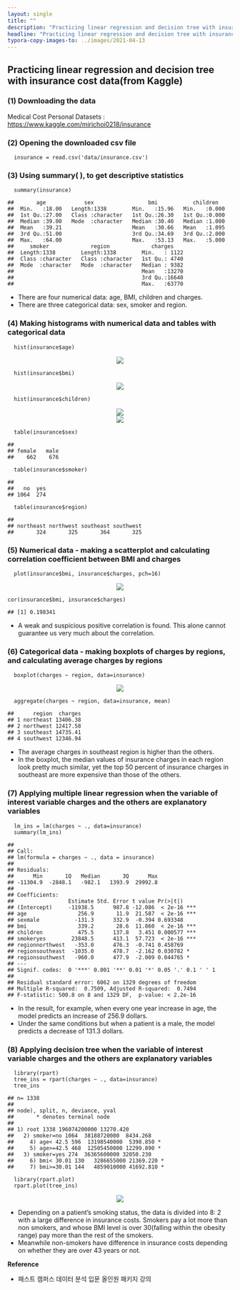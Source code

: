 ```yaml
---
layout: single
title: ""
description: "Practicing linear regression and decision tree with insurance cost data"
headline: "Practicing linear regression and decision tree with insurance cost data"
typora-copy-images-to: ../images/2021-04-13
---
```


## Practicing linear regression and decision tree with insurance cost data(from Kaggle)

### (1) Downloading the data 

Medical Cost Personal Datasets : <https://www.kaggle.com/mirichoi0218/insurance>

### (2) Opening the downloaded csv file

      insurance = read.csv('data/insurance.csv')

### (3) Using summary( ), to get descriptive statistics

      summary(insurance)
    
    ##       age            sex                 bmi           children    
    ##  Min.   :18.00   Length:1338        Min.   :15.96   Min.   :0.000  
    ##  1st Qu.:27.00   Class :character   1st Qu.:26.30   1st Qu.:0.000  
    ##  Median :39.00   Mode  :character   Median :30.40   Median :1.000  
    ##  Mean   :39.21                      Mean   :30.66   Mean   :1.095  
    ##  3rd Qu.:51.00                      3rd Qu.:34.69   3rd Qu.:2.000  
    ##  Max.   :64.00                      Max.   :53.13   Max.   :5.000  
    ##     smoker             region             charges     
    ##  Length:1338        Length:1338        Min.   : 1122  
    ##  Class :character   Class :character   1st Qu.: 4740  
    ##  Mode  :character   Mode  :character   Median : 9382  
    ##                                        Mean   :13270  
    ##                                        3rd Qu.:16640  
    ##                                        Max.   :63770

-   There are four numerical data: age, BMI, children and charges.
-   There are three categorical data: sex, smoker and region.

### (4) Making histograms with numerical data and tables with categorical data

      hist(insurance$age)

<center><img src ="/images/2021-04-13/his-age-1.png"></center>

      hist(insurance$bmi)

<center><img src ="/images/2021-04-13/his-bmi-1.png"></center>

      hist(insurance$children)

<center><img src ="/images/2021-04-13/his-children-1.png"></center>

<center><img src ="/images/2021-04-13/his-charges-1.png"></center>

      table(insurance$sex)
    
    ## 
    ## female   male 
    ##    662    676
    
      table(insurance$smoker)
    
    ## 
    ##   no  yes 
    ## 1064  274
    
      table(insurance$region)
    
    ## 
    ## northeast northwest southeast southwest 
    ##       324       325       364       325

### (5) Numerical data - making a scatterplot and calculating correlation coefficient between BMI and charges

      plot(insurance$bmi, insurance$charges, pch=16)

<center><img src ="/images/2021-04-13/scatterplot-1.png"></center>

    cor(insurance$bmi, insurance$charges)
    
    ## [1] 0.198341

- A weak and suspicious positive correlation is found. This alone cannot
  guarantee us very much about the correlation.

### (6) Categorical data - making boxplots of charges by regions, and calculating average charges by regions

      boxplot(charges ~ region, data=insurance)

<center><img src ="/images/2021-04-13/boxplot-1.png"></center>

      aggregate(charges ~ region, data=insurance, mean)
    
    ##      region  charges
    ## 1 northeast 13406.38
    ## 2 northwest 12417.58
    ## 3 southeast 14735.41
    ## 4 southwest 12346.94

-   The average charges in southeast region is higher than the others.
-   In the boxplot, the median values of insurance charges in each
    region look pretty much similar, yet the top 50 percent of
    insurance charges in southeast are more expensive than those of the
    others.

### (7) Applying multiple linear regression when the variable of interest variable charges and the others are explanatory variables

      lm_ins = lm(charges ~ ., data=insurance)
      summary(lm_ins)
    
    ## 
    ## Call:
    ## lm(formula = charges ~ ., data = insurance)
    ## 
    ## Residuals:
    ##      Min       1Q   Median       3Q      Max 
    ## -11304.9  -2848.1   -982.1   1393.9  29992.8 
    ## 
    ## Coefficients:
    ##                 Estimate Std. Error t value Pr(>|t|)    
    ## (Intercept)     -11938.5      987.8 -12.086  < 2e-16 ***
    ## age                256.9       11.9  21.587  < 2e-16 ***
    ## sexmale           -131.3      332.9  -0.394 0.693348    
    ## bmi                339.2       28.6  11.860  < 2e-16 ***
    ## children           475.5      137.8   3.451 0.000577 ***
    ## smokeryes        23848.5      413.1  57.723  < 2e-16 ***
    ## regionnorthwest   -353.0      476.3  -0.741 0.458769    
    ## regionsoutheast  -1035.0      478.7  -2.162 0.030782 *  
    ## regionsouthwest   -960.0      477.9  -2.009 0.044765 *  
    ## ---
    ## Signif. codes:  0 '***' 0.001 '**' 0.01 '*' 0.05 '.' 0.1 ' ' 1
    ## 
    ## Residual standard error: 6062 on 1329 degrees of freedom
    ## Multiple R-squared:  0.7509, Adjusted R-squared:  0.7494 
    ## F-statistic: 500.8 on 8 and 1329 DF,  p-value: < 2.2e-16

-   In the result, for example, when every one year increase in age, the
    model predicts an increase of 256.9 dollars.
-   Under the same conditions but when a patient is a male, the model
    predicts a decrease of 131.3 dollars.

### (8) Applying decision tree when the variable of interest variable charges and the others are explanatory variables

      library(rpart)
      tree_ins = rpart(charges ~ ., data=insurance)
      tree_ins
    
    ## n= 1338 
    ## 
    ## node), split, n, deviance, yval
    ##       * denotes terminal node
    ## 
    ## 1) root 1338 196074200000 13270.420  
    ##   2) smoker=no 1064  38188720000  8434.268  
    ##     4) age< 42.5 596  13198540000  5398.850 *
    ##     5) age>=42.5 468  12505450000 12299.890 *
    ##   3) smoker=yes 274  36365600000 32050.230  
    ##     6) bmi< 30.01 130   3286655000 21369.220 *
    ##     7) bmi>=30.01 144   4859010000 41692.810 *
    
      library(rpart.plot)
      rpart.plot(tree_ins)

<center><img src ="/images/2021-04-13/tree-1.png"></center>

- Depending on a patient’s smoking status, the data is divided into 8: 2
with a large difference in insurance costs. Smokers pay a lot more than
non smokers, and whose BMI level is over 30(falling within the obesity
range) pay more than the rest of the smokers.
-   Meanwhile non-smokers have difference in insurance costs depending
    on whether they are over 43 years or not.



**Reference**

- 패스트 캠퍼스 데이터 분석 입문 올인원 패키지 강의

